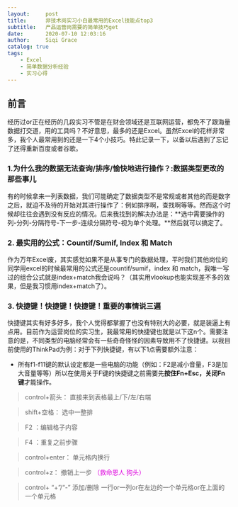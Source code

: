 ```yaml
---
layout:     post
title:      非技术岗实习小白最常用的Excel技能点top3
subtitle:   产品运营岗需要的简单技巧get
date:       2020-07-10 12:03:16
author:     Siqi Grace
catalog: true
tags:
    - Excel
    - 简单数据分析经验
    - 实习心得
---
```


## 前言 ## 

经历过or正在经历的几段实习不管是在财会领域还是互联网运营，都免不了跟海量数据打交道，用的工具吗？不好意思，最多的还是Excel。虽然Excel的花样非常多，我个人最常用到的还是一下4个小技巧。特此记录一下，以备以后遇到了忘记了还得重新百度或者谷歌。  

### 1.为什么我的数据无法查询/排序/愉快地进行操作？:数据类型更改的那些事儿  ###  

有的时候拿来一列表数据，我们可能确定了数据类型不是常规或者其他的而是数字之后，就迫不及待的开始对其进行操作了：例如排序啊，查找啊等等。然而这个时候却往往会遇到没有反应的情况。后来我找到的解决办法是：**选中需要操作的列-分列-分隔符号-下一步-连续分隔符号-视为单个处理。**然后就可以搞定了。

### 2. 最实用的公式：Countif/Sumif, Index 和 Match ###

作为万年Excel废，其实感觉如果不是从事专门的数据处理，平时我们其他岗位的同学用excel的时候最常用的公式还是countif/sumif，index 和 match，我唯一写过的组合公式就是index+match我会说吗？（其实用vlookup也能实现差不多的效果，但是我习惯用index+match了）。   

### 3. 快捷键！快捷键！快捷键！重要的事情说三遍 ###

快捷键其实有好多好多，我个人觉得都掌握了也没有特别大的必要，就是装逼上有点用。目前作为运营岗位的实习生，我最常用的快捷键也就是以下这n个。需要注意的是，不同类型的电脑经常会有一些奇奇怪怪的因素导致用不了快捷键。以我目前使用的ThinkPad为例：对于下列快捷键，有以下1点需要额外注意：  

* 所有f1-f11键的默认设定都是一些电脑的功能（例如：F2是减小音量，F3是加大音量等等）所以在使用关于F键的快捷键之前需要先**按住Fn+Esc，关闭Fn键**才能操作。  

> control+箭头： 直接来到表格最上/下/左/右端  

> shift+空格：      选中一整排  

> F2 ：编辑格子内容  

> F4 ：重复之前步骤  

> control+enter：  单元格内换行  

> control+z： 撤销上一步 <font color="#dd00dd">（救命恩人 狗头）</font></br>  

> control+ “+”/“-” 添加/删除 一行or一列or在左边的一个单元格or在上面的一个单元格


